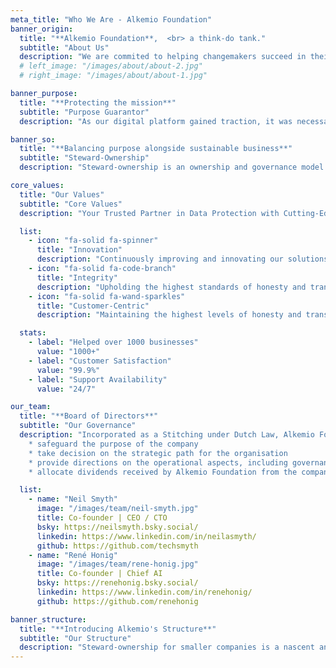 ```yaml
---
meta_title: "Who We Are - Alkemio Foundation"
banner_origin:
  title: "**Alkemio Foundation**,  <br> a think-do tank."
  subtitle: "About Us"
  description: "We are commited to helping changemakers succeed in their collective action efforts. <br> <br> Alkemio's origin story is from one of the toughest crisis of the 21st century - the COVID-19 pandemic. Our founders were part of Dutch government efforts to collectively overcome shared challenges. We experienced how, despite the best intentions, the lack of a supportive digital infrastructure was constraining our collective action efforts. Our communities depended on disparate tools, ad-hoc solutions, and predatory algorithms, from large technology companies. Even during the crisis, the Big Tech motive was profit first. <br> <br>  We imagined a purpose-built alternative. With all the building blocks for excelling at collective action, and designed from first principles to put society's interests first. With technology as an enabler, we aimed to harness the human capacity, talent, and determination to solve societal challenges, and support their endeavours."
  # left_image: "/images/about/about-2.jpg"
  # right_image: "/images/about/about-1.jpg"

banner_purpose:
  title: "**Protecting the mission**"
  subtitle: "Purpose Guarantor"
  description: "As our digital platform gained traction, it was necessary to further safeguard its purpose, align its ambition, and  protect its users. <br> <br> alkem.io became steward-owned and the Alkemio Foundation became the purpose guarantor of the digital platform."

banner_so:
  title: "**Balancing purpose alongside sustainable business**"
  subtitle: "Steward-Ownership"
  description: "Steward-ownership is an ownership and governance model that ensures companies remain true to their purpose alongside ensuring business sustainability. Many successful businesses in Europe adopt this model, and momentum is growing for smaller purpose-driven companies also. <br> <br> If you are interested to learn more about Alkemio and steward-ownership, this case study from Purpose Economy is a helpful starting point. <br> <br> If you are based in the Netherlands, and steward-ownership excites you, join our community here. <br> <br> A detailed over"

core_values:
  title: "Our Values"
  subtitle: "Core Values"
  description: "Your Trusted Partner in Data Protection with Cutting-Edge Solutions for <br> Comprehensive Data Security."

  list:
    - icon: "fa-solid fa-spinner"
      title: "Innovation"
      description: "Continuously improving and innovating our solutions to stay ahead of cyber threats."
    - icon: "fa-solid fa-code-branch"
      title: "Integrity"
      description: "Upholding the highest standards of honesty and transparency in all our dealings."
    - icon: "fa-solid fa-wand-sparkles"
      title: "Customer-Centric"
      description: "Maintaining the highest levels of honesty and transparency in all our interactions."

  stats:
    - label: "Helped over 1000 businesses"
      value: "1000+"
    - label: "Customer Satisfaction"
      value: "99.9%"
    - label: "Support Availability"
      value: "24/7"

our_team:
  title: "**Board of Directors**"
  subtitle: "Our Governance"
  description: "Incorporated as a Stitching under Dutch Law, Alkemio Foundation is governed by our Board of Directors. <br><br> The members of our Board of Directors are currently the stewards of the Alkemio platform. We are currently undertaking the process to expand the number of stewards to increase diversity of thought and representation and enable the careful evolution of the platform. <br> <br> The Role of Stewards is: <br>  
    * safeguard the purpose of the company
    * take decision on the strategic path for the organisation
    * provide directions on the operational aspects, including governance, financial, and legal 
    * allocate dividends received by Alkemio Foundation from the company towards achieving the purpose."

  list:
    - name: "Neil Smyth"
      image: "/images/team/neil-smyth.jpg"
      title: Co-founder | CEO / CTO
      bsky: https://neilsmyth.bsky.social/
      linkedin: https://www.linkedin.com/in/neilasmyth/
      github: https://github.com/techsmyth
    - name: "René Honig"
      image: "/images/team/rene-honig.jpg"
      title: Co-founder | Chief AI
      bsky: https://renehonig.bsky.social/
      linkedin: https://www.linkedin.com/in/renehonig/
      github: https://github.com/renehonig

banner_structure:
  title: "**Introducing Alkemio's Structure**"
  subtitle: "Our Structure"
  description: "Steward-ownership for smaller companies is a nascent and evolving concept. We are learning by doing, and have benefitted from inputs from other trailblazing organisations, including We Are Stewards, and Purpose. We also want to help other organisation navigate this path; to help faciliate this knowledge sharing, we have publicly shared all relevant resources. For a detailed understanding of our structure, please head to [**this page.**](/structure)"
---
```

